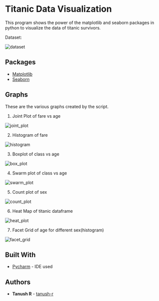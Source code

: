# Titanic Data Visualization

This program shows the power of the matplotlib and seaborn packages in python to visualize the data of titanic survivors. 

Dataset:

![dataset](res/data_screenshot.png)

## Packages
* [Matplotlib](https://matplotlib.org/)
* [Seaborn](https://seaborn.pydata.org/)

## Graphs

These are the various graphs created by the script.

1. Joint Plot of fare vs age

![joint_plot](res/1.png)

2. Histogram of fare

![histogram](res/2.png)

3. Boxplot of class vs age

![box_plot](res/3.png)

4. Swarm plot of class vs age

![swarm_plot](res/4.png)

5. Count plot of sex

![count_plot](res/5.png)

6. Heat Map of titanic dataframe

![heat_plot](res/6.png)

7. Facet Grid of age for different sex(histogram)

![facet_grid](res/7.png)


## Built With

* [Pycharm](https://www.jetbrains.com/pycharm/) - IDE used

## Authors

* **Tanush R** - [tanush-r](https://github.com/tanush-r)